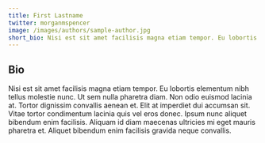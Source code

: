 ```yaml
---
title: First Lastname
twitter: morganmspencer
image: /images/authors/sample-author.jpg
short_bio: Nisi est sit amet facilisis magna etiam tempor. Eu lobortis elementum nibh tellus molestie nunc.
---
```


## Bio

Nisi est sit amet facilisis magna etiam tempor. Eu lobortis elementum nibh tellus molestie nunc. Ut sem nulla pharetra diam. Non odio euismod lacinia at. Tortor dignissim convallis aenean et. Elit at imperdiet dui accumsan sit. Vitae tortor condimentum lacinia quis vel eros donec. Ipsum nunc aliquet bibendum enim facilisis. Aliquam id diam maecenas ultricies mi eget mauris pharetra et. Aliquet bibendum enim facilisis gravida neque convallis.
